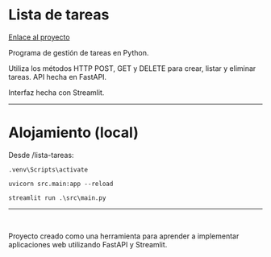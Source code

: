 
# Lista de tareas

[Enlace al proyecto](https://ltareas.streamlit.app/)


Programa de gestión de tareas en Python.

Utiliza los métodos HTTP POST, GET y DELETE para crear, listar y eliminar tareas. API hecha en FastAPI.

Interfaz hecha con Streamlit.

---
# Alojamiento (local)

Desde /lista-tareas:

`.venv\Scripts\activate`

`uvicorn src.main:app --reload`

`streamlit run .\src\main.py`


---


‎ 

Proyecto creado como una herramienta  para aprender a implementar aplicaciones web utilizando FastAPI y Streamlit.

